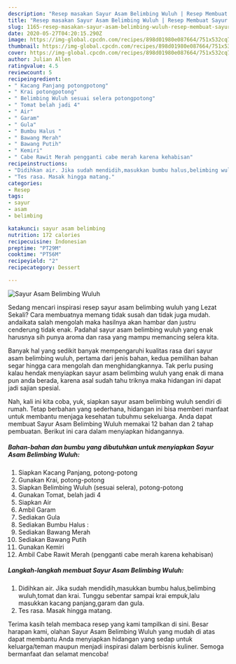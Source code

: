 ```yaml
---
description: "Resep masakan Sayur Asam Belimbing Wuluh | Resep Membuat Sayur Asam Belimbing Wuluh Yang Mudah Dan Praktis"
title: "Resep masakan Sayur Asam Belimbing Wuluh | Resep Membuat Sayur Asam Belimbing Wuluh Yang Mudah Dan Praktis"
slug: 1165-resep-masakan-sayur-asam-belimbing-wuluh-resep-membuat-sayur-asam-belimbing-wuluh-yang-mudah-dan-praktis
date: 2020-05-27T04:20:15.290Z
image: https://img-global.cpcdn.com/recipes/898d01980e087664/751x532cq70/sayur-asam-belimbing-wuluh-foto-resep-utama.jpg
thumbnail: https://img-global.cpcdn.com/recipes/898d01980e087664/751x532cq70/sayur-asam-belimbing-wuluh-foto-resep-utama.jpg
cover: https://img-global.cpcdn.com/recipes/898d01980e087664/751x532cq70/sayur-asam-belimbing-wuluh-foto-resep-utama.jpg
author: Julian Allen
ratingvalue: 4.5
reviewcount: 5
recipeingredient:
- " Kacang Panjang potongpotong"
- " Krai potongpotong"
- " Belimbing Wuluh sesuai selera potongpotong"
- " Tomat belah jadi 4"
- " Air"
- " Garam"
- " Gula"
- " Bumbu Halus "
- " Bawang Merah"
- " Bawang Putih"
- " Kemiri"
- " Cabe Rawit Merah pengganti cabe merah karena kehabisan"
recipeinstructions:
- "Didihkan air. Jika sudah mendidih,masukkan bumbu halus,belimbing wuluh,tomat dan krai. Tunggu sebentar sampai krai empuk,lalu masukkan kacang panjang,garam dan gula."
- "Tes rasa. Masak hingga matang."
categories:
- Resep
tags:
- sayur
- asam
- belimbing

katakunci: sayur asam belimbing 
nutrition: 172 calories
recipecuisine: Indonesian
preptime: "PT29M"
cooktime: "PT56M"
recipeyield: "2"
recipecategory: Dessert

---
```



![Sayur Asam Belimbing Wuluh](https://img-global.cpcdn.com/recipes/898d01980e087664/751x532cq70/sayur-asam-belimbing-wuluh-foto-resep-utama.jpg)

Sedang mencari inspirasi resep sayur asam belimbing wuluh yang Lezat Sekali? Cara membuatnya memang tidak susah dan tidak juga mudah. andaikata salah mengolah maka hasilnya akan hambar dan justru cenderung tidak enak. Padahal sayur asam belimbing wuluh yang enak harusnya sih punya aroma dan rasa yang mampu memancing selera kita.



Banyak hal yang sedikit banyak mempengaruhi kualitas rasa dari sayur asam belimbing wuluh, pertama dari jenis bahan, kedua pemilihan bahan segar hingga cara mengolah dan menghidangkannya. Tak perlu pusing kalau hendak menyiapkan sayur asam belimbing wuluh yang enak di mana pun anda berada, karena asal sudah tahu triknya maka hidangan ini dapat jadi sajian spesial.


Nah, kali ini kita coba, yuk, siapkan sayur asam belimbing wuluh sendiri di rumah. Tetap berbahan yang sederhana, hidangan ini bisa memberi manfaat untuk membantu menjaga kesehatan tubuhmu sekeluarga. Anda dapat membuat Sayur Asam Belimbing Wuluh memakai 12 bahan dan 2 tahap pembuatan. Berikut ini cara dalam menyiapkan hidangannya.

<!--inarticleads1-->

##### Bahan-bahan dan bumbu yang dibutuhkan untuk menyiapkan Sayur Asam Belimbing Wuluh:

1. Siapkan  Kacang Panjang, potong-potong
1. Gunakan  Krai, potong-potong
1. Siapkan  Belimbing Wuluh (sesuai selera), potong-potong
1. Gunakan  Tomat, belah jadi 4
1. Siapkan  Air
1. Ambil  Garam
1. Sediakan  Gula
1. Sediakan  Bumbu Halus :
1. Sediakan  Bawang Merah
1. Sediakan  Bawang Putih
1. Gunakan  Kemiri
1. Ambil  Cabe Rawit Merah (pengganti cabe merah karena kehabisan)




<!--inarticleads2-->

##### Langkah-langkah membuat Sayur Asam Belimbing Wuluh:

1. Didihkan air. Jika sudah mendidih,masukkan bumbu halus,belimbing wuluh,tomat dan krai. Tunggu sebentar sampai krai empuk,lalu masukkan kacang panjang,garam dan gula.
1. Tes rasa. Masak hingga matang.




Terima kasih telah membaca resep yang kami tampilkan di sini. Besar harapan kami, olahan Sayur Asam Belimbing Wuluh yang mudah di atas dapat membantu Anda menyiapkan hidangan yang sedap untuk keluarga/teman maupun menjadi inspirasi dalam berbisnis kuliner. Semoga bermanfaat dan selamat mencoba!
